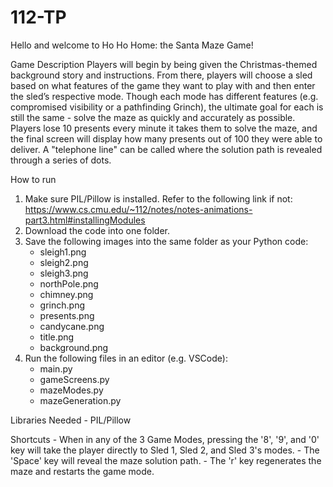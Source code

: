 # 112-TP

Hello and welcome to Ho Ho Home: the Santa Maze Game!

Game Description
    Players will begin by being given the Christmas-themed background story and 
    instructions. From there, players will choose a sled based on what features 
    of the game they want to play with and then enter the sled’s respective mode. 
    Though each mode has different features (e.g. compromised visibility or a 
    pathfinding Grinch), the ultimate goal for each is still the same - solve the 
    maze as quickly and accurately as possible. Players lose 10 presents every 
    minute it takes them to solve the maze, and the final screen will display how 
    many presents out of 100 they were able to deliver. A "telephone line" can be 
    called where the solution path is revealed through a series of dots.

How to run
1) Make sure PIL/Pillow is installed. Refer to the following link if not:
    https://www.cs.cmu.edu/~112/notes/notes-animations-part3.html#installingModules
2) Download the code into one folder.
3) Save the following images into the same folder as your Python code:
    - sleigh1.png
    - sleigh2.png
    - sleigh3.png
    - northPole.png
    - chimney.png
    - grinch.png
    - presents.png
    - candycane.png
    - title.png
    - background.png
4) Run the following files in an editor (e.g. VSCode):
    - main.py
    - gameScreens.py
    - mazeModes.py
    - mazeGeneration.py

Libraries Needed
    - PIL/Pillow

Shortcuts
    - When in any of the 3 Game Modes, pressing the '8', '9', and '0' key will take 
    the player directly to Sled 1, Sled 2, and Sled 3's modes.
    - The 'Space' key will reveal the maze solution path.
    - The 'r' key regenerates the maze and restarts the game mode.
